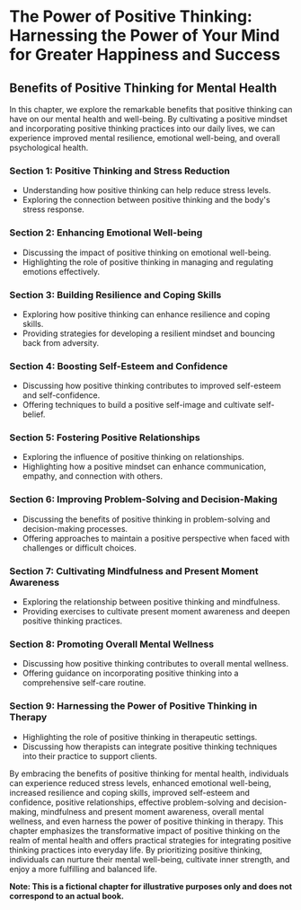 The Power of Positive Thinking: Harnessing the Power of Your Mind for Greater Happiness and Success
===================================================================================================

Benefits of Positive Thinking for Mental Health
----------------------------------------------------------

In this chapter, we explore the remarkable benefits that positive thinking can have on our mental health and well-being. By cultivating a positive mindset and incorporating positive thinking practices into our daily lives, we can experience improved mental resilience, emotional well-being, and overall psychological health.

### Section 1: Positive Thinking and Stress Reduction

* Understanding how positive thinking can help reduce stress levels.
* Exploring the connection between positive thinking and the body's stress response.

### Section 2: Enhancing Emotional Well-being

* Discussing the impact of positive thinking on emotional well-being.
* Highlighting the role of positive thinking in managing and regulating emotions effectively.

### Section 3: Building Resilience and Coping Skills

* Exploring how positive thinking can enhance resilience and coping skills.
* Providing strategies for developing a resilient mindset and bouncing back from adversity.

### Section 4: Boosting Self-Esteem and Confidence

* Discussing how positive thinking contributes to improved self-esteem and self-confidence.
* Offering techniques to build a positive self-image and cultivate self-belief.

### Section 5: Fostering Positive Relationships

* Exploring the influence of positive thinking on relationships.
* Highlighting how a positive mindset can enhance communication, empathy, and connection with others.

### Section 6: Improving Problem-Solving and Decision-Making

* Discussing the benefits of positive thinking in problem-solving and decision-making processes.
* Offering approaches to maintain a positive perspective when faced with challenges or difficult choices.

### Section 7: Cultivating Mindfulness and Present Moment Awareness

* Exploring the relationship between positive thinking and mindfulness.
* Providing exercises to cultivate present moment awareness and deepen positive thinking practices.

### Section 8: Promoting Overall Mental Wellness

* Discussing how positive thinking contributes to overall mental wellness.
* Offering guidance on incorporating positive thinking into a comprehensive self-care routine.

### Section 9: Harnessing the Power of Positive Thinking in Therapy

* Highlighting the role of positive thinking in therapeutic settings.
* Discussing how therapists can integrate positive thinking techniques into their practice to support clients.

By embracing the benefits of positive thinking for mental health, individuals can experience reduced stress levels, enhanced emotional well-being, increased resilience and coping skills, improved self-esteem and confidence, positive relationships, effective problem-solving and decision-making, mindfulness and present moment awareness, overall mental wellness, and even harness the power of positive thinking in therapy. This chapter emphasizes the transformative impact of positive thinking on the realm of mental health and offers practical strategies for integrating positive thinking practices into everyday life. By prioritizing positive thinking, individuals can nurture their mental well-being, cultivate inner strength, and enjoy a more fulfilling and balanced life.

**Note: This is a fictional chapter for illustrative purposes only and does not correspond to an actual book.**
